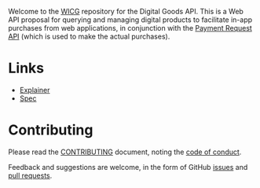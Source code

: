 Welcome to the [WICG](https://www.w3.org/community/wicg/) repository for the
Digital Goods API. This is a Web API proposal for querying and managing digital
products to facilitate in-app purchases from web applications, in conjunction
with the [Payment Request API](https://www.w3.org/TR/payment-request/) (which is
used to make the actual purchases).

# Links

* [Explainer](explainer.md)
* [Spec](https://wicg.github.io/digital-goods/)

# Contributing

Please read the [CONTRIBUTING](CONTRIBUTING.md) document, noting the [code of
conduct](CODE_OF_CONDUCT.md).

Feedback and suggestions are welcome, in the form of GitHub
[issues](https://github.com/WICG/digital-goods/issues) and [pull
requests](https://github.com/WICG/digital-goods/pulls).
